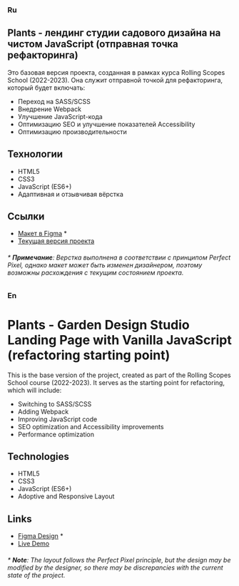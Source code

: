 ### Ru
## Plants - лендинг студии садового дизайна на чистом JavaScript (отправная точка рефакторинга)

Это базовая версия проекта, созданная в рамках курса Rolling Scopes School (2022-2023). 
Она служит отправной точкой для рефакторинга, который будет включать:

- Переход на SASS/SCSS
- Внедрение Webpack
- Улучшение JavaScript-кода
- Оптимизацию SEO и улучшение показателей Accessibility
- Оптимизацию производительности

## Технологии

- HTML5
- CSS3
- JavaScript (ES6+)
- Адаптивная и отзывчивая вёрстка

## Ссылки

- [Макет в Figma](https://www.figma.com/file/ntVt8IwlwzfVFMBuVVAze8/Plants) \*
- [Текущая версия проекта](https://sashaivanovapro.github.io/plants/)

###### \* **Примечание**: Верстка выполнена в соответствии с принципом Perfect Pixel, однако макет может быть изменен дизайнером, поэтому возможны расхождения с текущим состоянием проекта.

### En

# Plants - Garden Design Studio Landing Page with Vanilla JavaScript (refactoring starting point) 

This is the base version of the project, created as part of the Rolling Scopes School course (2022-2023).
It serves as the starting point for refactoring, which will include:

- Switching to SASS/SCSS
- Adding Webpack
- Improving JavaScript code
- SEO optimization and Accessibility improvements
- Performance optimization
  
## Technologies

- HTML5
- CSS3
- JavaScript (ES6+)
- Adoptive and Responsive Layout

## Links

- [Figma Design](https://www.figma.com/file/ntVt8IwlwzfVFMBuVVAze8/Plants) \*
- [Live Demo](https://sashaivanovapro.github.io/plants/)

###### \* **Note**: The layout follows the Perfect Pixel principle, but the design may be modified by the designer, so there may be discrepancies with the current state of the project.
